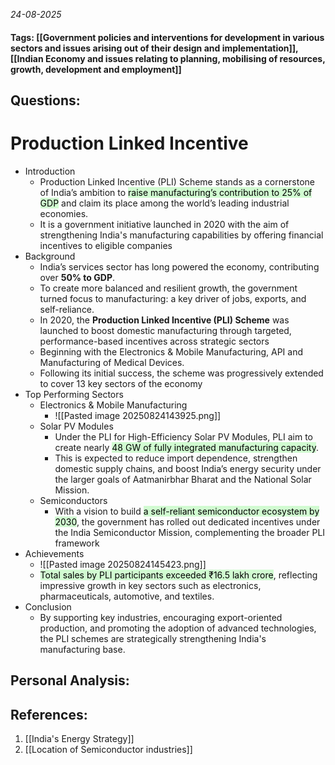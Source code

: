 *24-08-2025*
#### Tags: [[Government policies and interventions for development in various sectors and issues arising out of their design and implementation]], [[Indian Economy and issues relating to planning, mobilising of resources, growth, development and employment]]


## Questions:



# Production Linked Incentive

- Introduction
	- Production Linked Incentive (PLI) Scheme stands as a cornerstone of India’s ambition to <mark style="background: #BBFABBA6;">raise manufacturing’s contribution to 25% of GDP</mark> and claim its place among the world’s leading industrial economies.
	- It is a government initiative launched in 2020 with the aim of strengthening India's manufacturing capabilities by offering financial incentives to eligible companies 
- Background
	- India’s services sector has long powered the economy, contributing over **50% to GDP**.
	- To create more balanced and resilient growth, the government turned focus to manufacturing: a key driver of jobs, exports, and self-reliance. 
	- In 2020, the **Production Linked Incentive (PLI) Scheme** was launched to boost domestic manufacturing through targeted, performance-based incentives across strategic sectors
	- Beginning with the Electronics & Mobile Manufacturing, API and Manufacturing of Medical Devices. 
	- Following its initial success, the scheme was progressively extended to cover 13 key sectors of the economy
- Top Performing Sectors
	- Electronics & Mobile Manufacturing
		- ![[Pasted image 20250824143925.png]]
	- Solar PV Modules
		- Under the PLI for High-Efficiency Solar PV Modules, PLI aim to create nearly <mark style="background: #BBFABBA6;">48 GW of fully integrated manufacturing capacity</mark>. 
		- This is expected to reduce import dependence, strengthen domestic supply chains, and boost India’s energy security under the larger goals of Aatmanirbhar Bharat and the National Solar Mission. 
	- Semiconductors
		- With a vision to build <mark style="background: #BBFABBA6;">a self-reliant semiconductor ecosystem by 2030</mark>, the government has rolled out dedicated incentives under the India Semiconductor Mission, complementing the broader PLI framework
- Achievements
	- ![[Pasted image 20250824145423.png]]
	- <mark style="background: #BBFABBA6;">Total sales by PLI participants exceeded ₹16.5 lakh crore</mark>, reflecting impressive growth in key sectors such as electronics, pharmaceuticals, automotive, and textiles.
- Conclusion
	- By supporting key industries, encouraging export-oriented production, and promoting the adoption of advanced technologies, the PLI schemes are strategically strengthening India's manufacturing base.




## Personal Analysis:


## References:

1. [[India's Energy Strategy]]
2. [[Location of Semiconductor industries]]